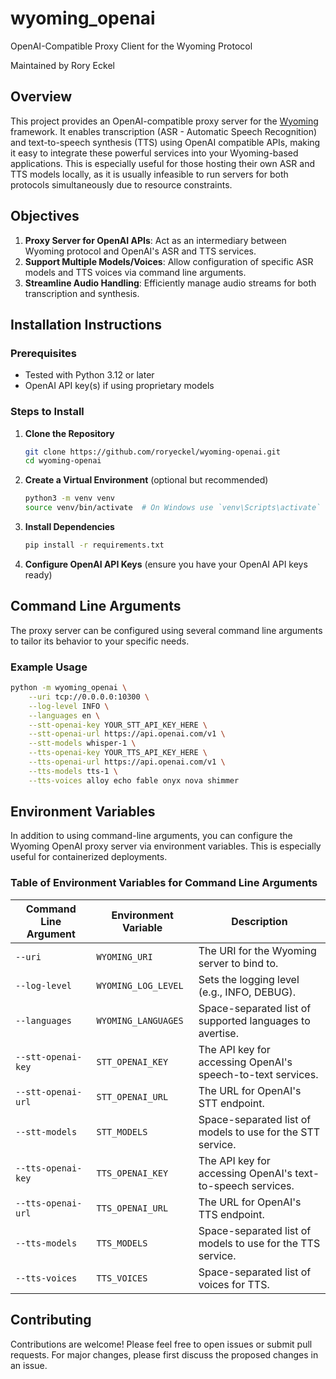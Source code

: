 # wyoming_openai

OpenAI-Compatible Proxy Client for the Wyoming Protocol

Maintained by Rory Eckel

## Overview

This project provides an OpenAI-compatible proxy server for the [Wyoming](https://github.com/rhasspy/wyoming) framework. It enables transcription (ASR - Automatic Speech Recognition) and text-to-speech synthesis (TTS) using OpenAI compatible APIs, making it easy to integrate these powerful services into your Wyoming-based applications. This is especially useful for those hosting their own ASR and TTS models locally, as it is usually infeasible to run servers for both protocols simultaneously due to resource constraints.

## Objectives

1. **Proxy Server for OpenAI APIs**: Act as an intermediary between Wyoming protocol and OpenAI's ASR and TTS services.
2. **Support Multiple Models/Voices**: Allow configuration of specific ASR models and TTS voices via command line arguments.
3. **Streamline Audio Handling**: Efficiently manage audio streams for both transcription and synthesis.

## Installation Instructions

### Prerequisites

- Tested with Python 3.12 or later
- OpenAI API key(s) if using proprietary models

### Steps to Install

1. **Clone the Repository**

   ```bash
   git clone https://github.com/roryeckel/wyoming-openai.git
   cd wyoming-openai
   ```

2. **Create a Virtual Environment** (optional but recommended)

   ```bash
   python3 -m venv venv
   source venv/bin/activate  # On Windows use `venv\Scripts\activate`
   ```

3. **Install Dependencies**

   ```bash
   pip install -r requirements.txt
   ```

4. **Configure OpenAI API Keys** (ensure you have your OpenAI API keys ready)

## Command Line Arguments

The proxy server can be configured using several command line arguments to tailor its behavior to your specific needs.

### Example Usage

```bash
python -m wyoming_openai \
    --uri tcp://0.0.0.0:10300 \
    --log-level INFO \
    --languages en \
    --stt-openai-key YOUR_STT_API_KEY_HERE \
    --stt-openai-url https://api.openai.com/v1 \
    --stt-models whisper-1 \
    --tts-openai-key YOUR_TTS_API_KEY_HERE \
    --tts-openai-url https://api.openai.com/v1 \
    --tts-models tts-1 \
    --tts-voices alloy echo fable onyx nova shimmer
```

## Environment Variables

In addition to using command-line arguments, you can configure the Wyoming OpenAI proxy server via environment variables. This is especially useful for containerized deployments.

### Table of Environment Variables for Command Line Arguments

| **Command Line Argument**               | **Environment Variable**                   | **Description**                                             |
|-----------------------------------------|--------------------------------------------|-------------------------------------------------------------|
| `--uri`                                 | `WYOMING_URI`                              | The URI for the Wyoming server to bind to.                  |
| `--log-level`                           | `WYOMING_LOG_LEVEL`                        | Sets the logging level (e.g., INFO, DEBUG).                 |
| `--languages`                           | `WYOMING_LANGUAGES`                        | Space-separated list of supported languages to avertise.    |
| `--stt-openai-key`                      | `STT_OPENAI_KEY`                           | The API key for accessing OpenAI's speech-to-text services. |
| `--stt-openai-url`                      | `STT_OPENAI_URL`                           | The URL for OpenAI's STT endpoint.                          |
| `--stt-models`                          | `STT_MODELS`                               | Space-separated list of models to use for the STT service.  |
| `--tts-openai-key`                      | `TTS_OPENAI_KEY`                           | The API key for accessing OpenAI's text-to-speech services. |
| `--tts-openai-url`                      | `TTS_OPENAI_URL`                           | The URL for OpenAI's TTS endpoint.                          |
| `--tts-models`                          | `TTS_MODELS`                               | Space-separated list of models to use for the TTS service.  |
| `--tts-voices`                          | `TTS_VOICES`                               | Space-separated list of voices for TTS.                     |

## Contributing

Contributions are welcome! Please feel free to open issues or submit pull requests. For major changes, please first discuss the proposed changes in an issue.